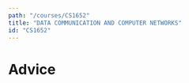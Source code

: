 ```yaml
---
path: "/courses/CS1652"
title: "DATA COMMUNICATION AND COMPUTER NETWORKS"
id: "CS1652"
---
```


# Advice

